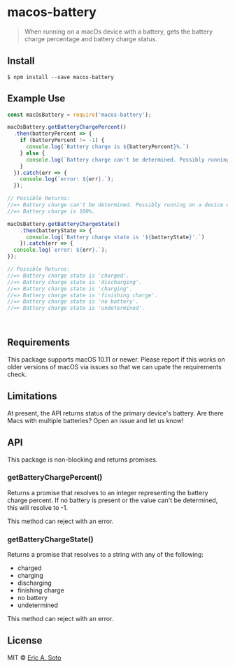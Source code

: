 # macos-battery

> When running on a macOs device with a battery, gets the battery charge percentage and battery charge status.


## Install

```
$ npm install --save macos-battery
```


## Example Use

```js
const macOsBattery = require('macos-battery');

macOsBattery.getBatteryChargePercent()
  .then(batteryPercent => {
    if (batteryPercent != -1) {
      console.log(`Battery charge is ${batteryPercent}%.`)
    } else {
      console.log(`Battery charge can't be determined. Possibly running on a device with no battery.`)
    }
  }).catch(err => {
    console.log(`error: ${err}.`);
  });

// Possible Returns:
//=> Battery charge can't be determined. Possibly running on a device with no battery.
//=> Battery charge is 100%.

macOsBattery.getBatteryChargeState()
    .then(batteryState => {
      console.log(`Battery charge state is '${batteryState}'.`)
    }).catch(err => {
  console.log(`error: ${err}.`);
});

// Possible Returns:
//=> Battery charge state is 'charged'.
//=> Battery charge state is 'discharging'.
//=> Battery charge state is 'charging'.
//=> Battery charge state is 'finishing charge'.
//=> Battery charge state is 'no battery'.
//=> Battery charge state is 'undetermined'.

     
```

## Requirements

This package supports macOS 10.11 or newer. Please report if this works on older versions of macOS via issues so that we can upate the requirements check.

## Limitations

At present, the API returns status of the primary device's battery. Are there Macs with multiple batteries? Open an issue and let us know!

## API

This package is non-blocking and returns promises.

### getBatteryChargePercent()

Returns a promise that resolves to an integer representing the battery charge percent. If no battery is present or the value can't be determined, this will resolve to -1.

This method can reject with an error.

### getBatteryChargeState()

Returns a promise that resolves to a string with any of the following:
- charged
- charging
- discharging
- finishing charge
- no battery
- undetermined

This method can reject with an error.

## License

MIT © [Eric A. Soto](https://ericsoto.net/)
